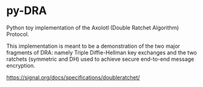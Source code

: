 # py-DRA

Python toy implementation of the Axolotl (Double Ratchet Algorithm) Protocol.

This implementation is meant to be a demonstration of the two major fragments of DRA: namely Triple Diffie-Hellman key exchanges and the two ratchets (symmetric and DH) used to achieve secure end-to-end message encryption.

https://signal.org/docs/specifications/doubleratchet/
